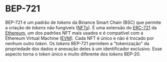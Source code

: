 # BEP-721

BEP-721 é um padrão de _tokens_ da Binance Smart Chain (BSC) que permite a criação de _tokens_ não fungíveis ([NFTs](NFT.md)). É uma extensão do [ERC-721](ERC-721.md) da [Ethereum](Ethereum.md), um dos padrões NFT mais usados e é compatível com a Ethereum Virtual Machine ([EVM](EVM.md)). Cada NFT é único e não é trocado por nenhum outro _token_. Os _tokens_ BEP-721 permitem a "tokenização" da propriedade dos dados e anexação deles à um identificador exclusivo. Esse aspecto torna o _token_ único e muito diferente dos _tokens_ BEP-20.
